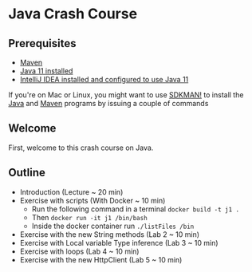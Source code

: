 # Java Crash Course

## Prerequisites

* [Maven](https://maven.apache.org/)
* [Java 11 installed](https://jdk.java.net/11/)
* [IntelliJ IDEA installed and configured to use Java 11](https://www.jetbrains.com/idea/download/)


If you're on Mac or Linux, you might want to use [SDKMAN!](https://sdkman.io/install) to install the [Java](https://sdkman.io/sdks#java) and [Maven](https://sdkman.io/sdks#maven) programs by issuing a couple of commands

## Welcome

First, welcome to this crash course on Java.

## Outline

* Introduction (Lecture ~ 20 min)
* Exercise with scripts (With Docker ~ 10 min)
  * Run the following command in a terminal `docker build -t j1 .`
  * Then `docker run -it j1 /bin/bash`
  * Inside the docker container run `./listFiles /bin` 
* Exercise with the new String methods (Lab 2 ~ 10 min)
* Exercise with Local variable Type inference (Lab 3 ~ 10 min)
* Exercise with loops (Lab 4 ~ 10 min)
* Exercise with the new HttpClient (Lab 5 ~ 10 min)
